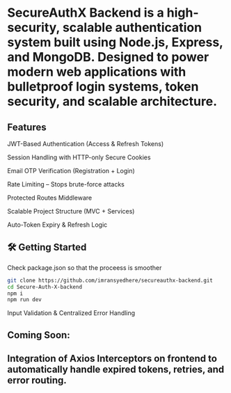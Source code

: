 # SecureAuthX Backend is a high-security, scalable authentication system built using Node.js, Express, and MongoDB. Designed to power modern web applications with bulletproof login systems, token security, and scalable architecture.

## Features
JWT-Based Authentication (Access & Refresh Tokens)

Session Handling with HTTP-only Secure Cookies

Email OTP Verification (Registration + Login)

Rate Limiting – Stops brute-force attacks

Protected Routes Middleware

Scalable Project Structure (MVC + Services)

Auto-Token Expiry & Refresh Logic
## 🛠 Getting Started
Check package.json so that the proceess is smoother
```bash
git clone https://github.com/imransyedhere/secureauthx-backend.git
cd Secure-Auth-X-backend
npm i
npm run dev
```
Input Validation & Centralized Error Handling
## Coming Soon:
## Integration of Axios Interceptors on frontend to automatically handle expired tokens, retries, and error routing.
